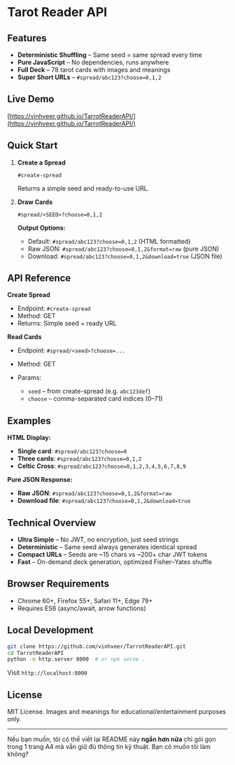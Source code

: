 # Tarot Reader API

## Features

* **Deterministic Shuffling** – Same seed = same spread every time
* **Pure JavaScript** – No dependencies, runs anywhere
* **Full Deck** – 78 tarot cards with images and meanings
* **Super Short URLs** – `#spread/abc123?choose=0,1,2`

## Live Demo

[https://vinhveer.github.io/TarrotReaderAPI/](https://vinhveer.github.io/TarrotReaderAPI/)

## Quick Start

1. **Create a Spread**

   ```
   #create-spread
   ```

   Returns a simple seed and ready-to-use URL.

2. **Draw Cards**

   ```
   #spread/<SEED>?choose=0,1,2
   ```

   **Output Options:**
   - Default: `#spread/abc123?choose=0,1,2` (HTML formatted)
   - Raw JSON: `#spread/abc123?choose=0,1,2&format=raw` (pure JSON)
   - Download: `#spread/abc123?choose=0,1,2&download=true` (JSON file)

## API Reference

**Create Spread**

* Endpoint: `#create-spread`
* Method: GET
* Returns: Simple seed + ready URL

**Read Cards**

* Endpoint: `#spread/<seed>?choose=...`
* Method: GET
* Params:

  * `seed` – from create-spread (e.g. `abc123def`)
  * `choose` – comma-separated card indices (0–71)

## Examples

**HTML Display:**
* **Single card**: `#spread/abc123?choose=0`
* **Three cards**: `#spread/abc123?choose=0,1,2`
* **Celtic Cross**: `#spread/abc123?choose=0,1,2,3,4,5,6,7,8,9`

**Pure JSON Response:**
* **Raw JSON**: `#spread/abc123?choose=0,1,2&format=raw`
* **Download file**: `#spread/abc123?choose=0,1,2&download=true`

## Technical Overview

* **Ultra Simple** – No JWT, no encryption, just seed strings
* **Deterministic** – Same seed always generates identical spread
* **Compact URLs** – Seeds are ~15 chars vs ~200+ char JWT tokens  
* **Fast** – On-demand deck generation, optimized Fisher–Yates shuffle

## Browser Requirements

* Chrome 60+, Firefox 55+, Safari 11+, Edge 79+
* Requires ES6 (async/await, arrow functions)

## Local Development

```bash
git clone https://github.com/vinhveer/TarrotReaderAPI.git
cd TarrotReaderAPI
python -m http.server 8000  # or npx serve .
```

Visit `http://localhost:8000`

## License

MIT License. Images and meanings for educational/entertainment purposes only.

---

Nếu bạn muốn, tôi có thể viết lại README này **ngắn hơn nữa** chỉ gói gọn trong 1 trang A4 mà vẫn giữ đủ thông tin kỹ thuật. Bạn có muốn tôi làm không?

